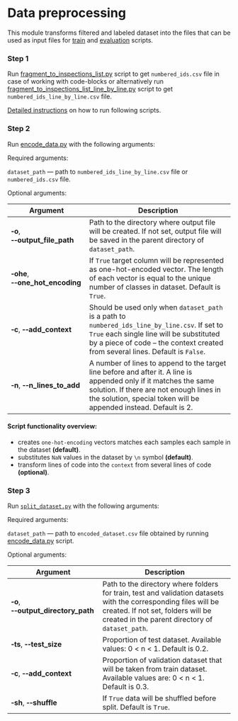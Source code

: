 # Data preprocessing

This module transforms filtered and labeled dataset into the files that can be used as input
files for [train](src/python/evaluation/qodana/imitation_model/train.py) and 
[evaluation](src/python/evaluation/qodana/imitation_model/evaluation.py) scripts. 

### Step 1

Run [fragment_to_inspections_list.py](https://github.com/hyperskill/hyperstyle/blob/roberta-model/src/python/evaluation/qodana/fragment_to_inspections_list.py) 
script to get `numbered_ids.csv` file in case of working with code-blocks or alternatively run 
[fragment_to_inspections_list_line_by_line.py](https://github.com/hyperskill/hyperstyle/blob/roberta-model/src/python/evaluation/qodana/fragment_to_inspections_list_line_by_line.py) 
script to get `numbered_ids_line_by_line.csv` file.
  
[Detailed instructions](https://github.com/hyperskill/hyperstyle/tree/roberta-model/src/python/evaluation/qodana) 
on how to run following scripts. 

### Step 2

Run [encode_data.py](https://github.com/hyperskill/hyperstyle/blob/roberta-model/src/python/model/preprocessing/encode_data.py) with the
following arguments:

Required arguments:

`dataset_path` — path to `numbered_ids_line_by_line.csv` file or `numbered_ids.csv` file.

Optional arguments:

Argument | Description
--- | ---
|**&#8209;o**, **&#8209;&#8209;output_file_path**| Path to the directory where output file will be created. If not set, output file will be saved in the parent directory of `dataset_path`.|
|**&#8209;ohe**, **&#8209;&#8209;one_hot_encoding**| If `True` target column will be represented as one-hot-encoded vector. The length of each vector is equal to the unique number of classes in dataset. Default is `True`.|
|**&#8209;c**, **&#8209;&#8209;add_context**| Should be used only when `dataset_path` is a path to `numbered_ids_line_by_line.csv`. If set to `True` each single line will be substituted by a piece of code – the context created from several lines. Default is `False`.|
|**&#8209;n**, **&#8209;&#8209;n_lines_to_add**| A number of lines to append to the target line before and after it. A line is appended only if it matches the same solution. If there are not enough lines in the solution, special token will be appended instead. Default is 2.|


#### Script functionality overview: 
- creates `one-hot-encoding` vectors matches each samples each sample in the dataset **(default)**.
- substitutes `NaN` values in the dataset by `\n` symbol **(default)**.
- transform lines of code into the `context` from several lines of code **(optional)**.

### Step 3

Run [`split_dataset.py`](https://github.com/hyperskill/hyperstyle/blob/roberta-model/src/python/model/preprocessing/split_dataset.py)
with the following arguments:

Required arguments:

`dataset_path` — path to `encoded_dataset.csv` file obtained by running [encode_data.py](https://github.com/hyperskill/hyperstyle/blob/roberta-model/src/python/model/preprocessing/encode_data.py) script.

Optional arguments:

Argument | Description
--- | ---
|**&#8209;o**, **&#8209;&#8209;output_directory_path**| Path to the directory where folders for train, test and validation datasets with the corresponding files will be created. If not set, folders will be created in the parent directory of `dataset_path`.|
|**&#8209;ts**, **&#8209;&#8209;test_size**| Proportion of test dataset. Available values: 0 < n < 1. Default is 0.2.|
|**&#8209;c**, **&#8209;&#8209;add_context**| Proportion of validation dataset that will be taken from train dataset. Available values are: 0 < n < 1. Default is 0.3.|
|**&#8209;sh**, **&#8209;&#8209;shuffle**| If `True` data will be shuffled before split. Default is `True`.|
